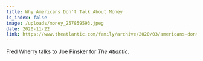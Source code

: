 ```yaml
---
title: Why Americans Don't Talk About Money
is_index: false
image: /uploads/money_257859593.jpeg
date: 2020-11-22
link: https://www.theatlantic.com/family/archive/2020/03/americans-dont-talk-about-money-taboo/607273/
---
```

Fred Wherry talks to Joe Pinsker for *The Atlantic*.